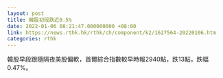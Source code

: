 ```yaml
---
layout: post
title: 韓股初段跌近0.5%
date: 2022-01-06 08:21:47.000000000 +08:00
link: https://news.rthk.hk/rthk/ch/component/k2/1627564-20220106.htm
categories: rthk
---
```


韓股早段跟隨隔夜美股偏軟，首爾綜合指數較早時報2940點，跌13點，跌幅0.47%。
